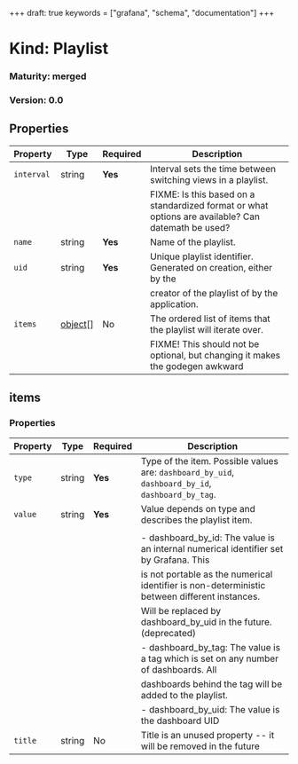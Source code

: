 +++
draft: true
keywords = ["grafana", "schema", "documentation"]
+++

# Kind: Playlist

### Maturity: merged

### Version: 0.0

## Properties

| Property   | Type               | Required | Description                                                                                        |
| ---------- | ------------------ | -------- | -------------------------------------------------------------------------------------------------- |
| `interval` | string             | **Yes**  | Interval sets the time between switching views in a playlist.                                      |
|            |                    |          | FIXME: Is this based on a standardized format or what options are available? Can datemath be used? |
| `name`     | string             | **Yes**  | Name of the playlist.                                                                              |
| `uid`      | string             | **Yes**  | Unique playlist identifier. Generated on creation, either by the                                   |
|            |                    |          | creator of the playlist of by the application.                                                     |
| `items`    | [object](#items)[] | No       | The ordered list of items that the playlist will iterate over.                                     |
|            |                    |          | FIXME! This should not be optional, but changing it makes the godegen awkward                      |

## items

### Properties

| Property | Type   | Required | Description                                                                                       |
| -------- | ------ | -------- | ------------------------------------------------------------------------------------------------- |
| `type`   | string | **Yes**  | Type of the item. Possible values are: `dashboard_by_uid`, `dashboard_by_id`, `dashboard_by_tag`. |
| `value`  | string | **Yes**  | Value depends on type and describes the playlist item.                                            |
|          |        |          |                                                                                                   |
|          |        |          | - dashboard_by_id: The value is an internal numerical identifier set by Grafana. This             |
|          |        |          | is not portable as the numerical identifier is non-deterministic between different instances.     |
|          |        |          | Will be replaced by dashboard_by_uid in the future. (deprecated)                                  |
|          |        |          | - dashboard_by_tag: The value is a tag which is set on any number of dashboards. All              |
|          |        |          | dashboards behind the tag will be added to the playlist.                                          |
|          |        |          | - dashboard_by_uid: The value is the dashboard UID                                                |
| `title`  | string | No       | Title is an unused property -- it will be removed in the future                                   |
